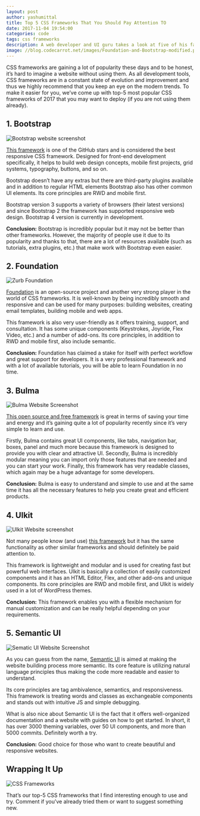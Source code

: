 ```yaml
---
layout: post
author: yashumittal
title: Top 5 CSS Frameworks That You Should Pay Attention TO
date: 2017-11-04 19:54:00
categories: code
tags: css frameworks 
description: A web developer and UI guru takes a look at five of his favorite CSS frameworks, and gives the corresponding HTML, CSS, and JavaScript to create awesome UIs.
image: //blog.codecarrot.net/images/Foundation-and-Bootstrap-modified.png
---
```


CSS frameworks are gaining a lot of popularity these days and to be honest, it’s hard to imagine a website without using them. As all development tools, CSS frameworks are in a constant state of evolution and improvement and thus we highly recommend that you keep an eye on the modern trends. To make it easier for you, we’ve come up with top-5 most popular CSS frameworks of 2017 that you may want to deploy (if you are not using them already).

## 1. Bootstrap

![Bootstrap website screenshot](//blog.codecarrot.net/images/bootstrap-website-screenshot.png)

[This framework](//getbootstrap.com/) is one of the GitHub stars and is considered the best responsive CSS framework. Designed for front-end development specifically, it helps to build web design concepts, mobile first projects, grid systems, typography, buttons, and so on.

Bootstrap doesn’t have any extras but there are third-party plugins available and in addition to regular HTML elements Bootstrap also has other common UI elements. Its core principles are RWD and mobile first.

Bootstrap version 3 supports a variety of browsers (their latest versions) and since Bootstrap 2 the framework has supported responsive web design. Bootstrap 4 version is currently in development.

**Conclusion:** Bootstrap is incredibly popular but it may not be better than other frameworks. However, the majority of people use it due to its popularity and thanks to that, there are a lot of resources available (such as tutorials, extra plugins, etc.) that make work with Bootstrap even easier.

## 2. Foundation

![Zurb Foundation](//blog.codecarrot.net/images/zurb-foundation-website-screenshot.png)

[Foundation](//foundation.zurb.com/) is an open-source project and another very strong player in the world of CSS frameworks. It is well-known by being incredibly smooth and responsive and can be used for many purposes: building websites, creating email templates, building mobile and web apps.

This framework is also very user-friendly as it offers training, support, and consultation. It has some unique components (Keystrokes, Joyride, Flex Video, etc.) and a number of add-ons. Its core principles, in addition to RWD and mobile first, also include semantic.

**Conclusion:** Foundation has claimed a stake for itself with perfect workflow and great support for developers. It is a very professional framework and with a lot of available tutorials, you will be able to learn Foundation in no time.

## 3. Bulma

![Bulma Website Screenshot](//blog.codecarrot.net/images/bulma-website-screenshot.png)

[This open source and free framework](//bulma.io/) is great in terms of saving your time and energy and it’s gaining quite a lot of popularity recently since it’s very simple to learn and use.

Firstly, Bulma contains great UI components, like tabs, navigation bar, boxes, panel and much more because this framework is designed to provide you with clear and attractive UI. Secondly, Bulma is incredibly modular meaning you can import only those features that are needed and you can start your work. Finally, this framework has very readable classes, which again may be a huge advantage for some developers.

**Conclusion:** Bulma is easy to understand and simple to use and at the same time it has all the necessary features to help you create great and efficient products.

## 4. Ulkit

![Ulkit Website screenshot](//blog.codecarrot.net/images/ulkit-website-screenshot.png)

Not many people know (and use) [this framework](//getuikit.com/) but it has the same functionality as other similar frameworks and should definitely be paid attention to.

This framework is lightweight and modular and is used for creating fast but powerful web interfaces. Ulkit is basically a collection of easily customized components and it has an HTML Editor, Flex, and other add-ons and unique components. Its core principles are RWD and mobile first, and Ulkit is widely used in a lot of WordPress themes.

**Conclusion:** This framework enables you with a flexible mechanism for manual customization and can be really helpful depending on your requirements.

## 5. Semantic UI

![Sematic UI Website Screenshot](//blog.codecarrot.net/images/sematic-website-screenshot.png)

As you can guess from the name, [Semantic UI](//semantic-ui.com/) is aimed at making the website building process more semantic. Its core feature is utilizing natural language principles thus making the code more readable and easier to understand.

Its core principles are tag ambivalence, semantics, and responsiveness. This framework is treating words and classes as exchangeable components and stands out with intuitive JS and simple debugging.

What is also nice about Semantic UI is the fact that it offers well-organized documentation and a website with guides on how to get started. In short, it has over 3000 theming variables, over 50 UI components, and more than 5000 commits. Definitely worth a try.

**Conclusion:** Good choice for those who want to create beautiful and responsive websites.

## Wrapping It Up

![CSS Frameworks](//blog.codecarrot.net/images/css-framework-nfographic.png)

That’s our top-5 CSS frameworks that I find interesting enough to use and try. Comment if you’ve already tried them or want to suggest something new.